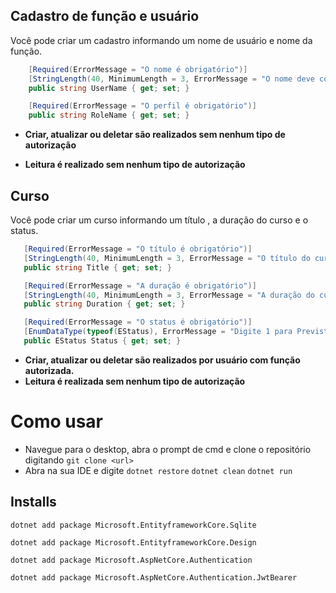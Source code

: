 ## Cadastro de função e usuário
Você pode criar um cadastro informando um nome de usuário e nome da função.
```csharp
    [Required(ErrorMessage = "O nome é obrigatório")]
    [StringLength(40, MinimumLength = 3, ErrorMessage = "O nome deve conter entre 3 e 40 caracteres")]
    public string UserName { get; set; }

    [Required(ErrorMessage = "O perfil é obrigatório")]
    public string RoleName { get; set; }

```
* **Criar, atualizar ou deletar são realizados sem nenhum tipo de autorização** 

* **Leitura é realizado sem nenhum tipo de autorização** 

## Curso
Você pode criar um curso informando um título , a duração do curso e o status.
 ```csharp
    [Required(ErrorMessage = "O título é obrigatório")]
    [StringLength(40, MinimumLength = 3, ErrorMessage = "O título do curso deve conter entre 3 e 40 caracteres")]
    public string Title { get; set; }

    [Required(ErrorMessage = "A duração é obrigatório")]
    [StringLength(40, MinimumLength = 3, ErrorMessage = "A duração do curso deve conter entre 3 e 40 caracteres")]
    public string Duration { get; set; }

    [Required(ErrorMessage = "O status é obrigatório")]
    [EnumDataType(typeof(EStatus), ErrorMessage = "Digite 1 para Previsto, 2 para Em andamento e 3 para Concluído")]
    public EStatus Status { get; set; }
 ```
* **Criar, atualizar ou deletar são realizados por usuário com função autorizada.**
* **Leitura é realizada sem nenhum tipo de autorização**

# Como usar
* Navegue para o desktop, abra o prompt de cmd e clone o repositório digitando `git clone <url>`
* Abra na sua IDE e digite `dotnet restore` `dotnet clean` `dotnet run`

## Installs

```
dotnet add package Microsoft.EntityframeworkCore.Sqlite

dotnet add package Microsoft.EntityframeworkCore.Design

dotnet add package Microsoft.AspNetCore.Authentication

dotnet add package Microsoft.AspNetCore.Authentication.JwtBearer

```




